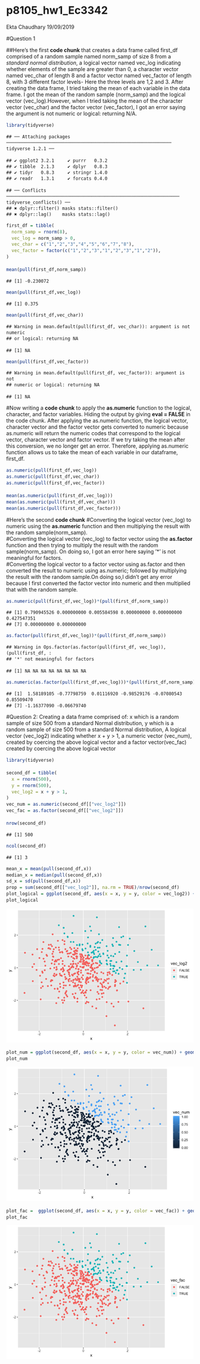 p8105\_hw1\_Ec3342
================
Ekta Chaudhary
19/09/2019

\#Question 1

\#\#Here’s the first **code chunk** that creates a data frame called
first\_df comprised of a random sample named norm\_samp of size 8 from a
*standard normal distribution*, a logical vector named vec\_log
indicating whether elements of the sample are greater than 0, a
character vector named vec\_char of length 8 and a factor vector named
vec\_factor of length 8, with 3 different factor levels- Here the three
levels are 1,2 and 3. After creating the data frame, I tried taking the
mean of each variable in the data frame. I got the mean of the random
sample (norm\_samp) and the logical vector (vec\_log).However, when I
tried taking the mean of the character vector (vec\_char) and the factor
vector (vec\_factor), I got an error saying the argument is not numeric
or logical: returning
    N/A.

``` r
library(tidyverse)
```

    ## ── Attaching packages ────────────────────────────────────────────────────────────── tidyverse 1.2.1 ──

    ## ✔ ggplot2 3.2.1     ✔ purrr   0.3.2
    ## ✔ tibble  2.1.3     ✔ dplyr   0.8.3
    ## ✔ tidyr   0.8.3     ✔ stringr 1.4.0
    ## ✔ readr   1.3.1     ✔ forcats 0.4.0

    ## ── Conflicts ───────────────────────────────────────────────────────────────── tidyverse_conflicts() ──
    ## ✖ dplyr::filter() masks stats::filter()
    ## ✖ dplyr::lag()    masks stats::lag()

``` r
first_df = tibble(
  norm_samp = rnorm(8),
  vec_log = norm_samp > 0,
  vec_char = c("1","2","3","4","5","6","7","8"),
  vec_factor = factor(c("1","2","3","1","2","3","1","2")),
)

mean(pull(first_df,norm_samp)) 
```

    ## [1] -0.230072

``` r
mean(pull(first_df,vec_log))
```

    ## [1] 0.375

``` r
mean(pull(first_df,vec_char))
```

    ## Warning in mean.default(pull(first_df, vec_char)): argument is not numeric
    ## or logical: returning NA

    ## [1] NA

``` r
mean(pull(first_df,vec_factor))
```

    ## Warning in mean.default(pull(first_df, vec_factor)): argument is not
    ## numeric or logical: returning NA

    ## [1] NA

\#Now writing a **code chunk** to apply the **as.numeric** function to
the logical, character, and factor variables. Hiding the output by
giving **eval = FALSE** in the code chunk. After applying the as.numeric
function, the logical vector, character vector and the factor vector
gets converted to numeric because as.numeric will return the numeric
codes that correspond to the logical vector, character vector and factor
vector. If we try taking the mean after this conversion, we no longer
get an error. Therefore, applying as.numeric function allows us to take
the mean of each variable in our dataframe, first\_df.

``` r
as.numeric(pull(first_df,vec_log))
as.numeric(pull(first_df,vec_char))
as.numeric(pull(first_df,vec_factor))

mean(as.numeric(pull(first_df,vec_log)))
mean(as.numeric(pull(first_df,vec_char)))
mean(as.numeric(pull(first_df,vec_factor)))
```

\#Here’s the second **code chunk** \#Converting the logical vector
(vec\_log) to numeric using the **as.numeric** function and then
multiplying the result with the random sample(norm\_samp).  
\#Converting the logical vector (vec\_log) to factor vector using the
**as.factor** function and then trying to multiply the result with the
random sample(norm\_samp). On doing so, I got an error here saying ’\*’
is not meaningful for factors.  
\#Converting the logical vector to a factor vector using as.factor and
then converted the result to numeric using as.numeric; followed by
multiplying the result with the random sample.On doing so,I didn’t get
any error because I first converted the factor vector into numeric and
then multiplied that with the random
    sample.

``` r
as.numeric(pull(first_df,vec_log))*(pull(first_df,norm_samp))
```

    ## [1] 0.790945526 0.000000000 0.005584598 0.000000000 0.000000000 0.427547351
    ## [7] 0.000000000 0.000000000

``` r
as.factor(pull(first_df,vec_log))*(pull(first_df,norm_samp))
```

    ## Warning in Ops.factor(as.factor(pull(first_df, vec_log)), (pull(first_df, :
    ## '*' not meaningful for factors

    ## [1] NA NA NA NA NA NA NA NA

``` r
as.numeric(as.factor(pull(first_df,vec_log)))*(pull(first_df,norm_samp))
```

    ## [1]  1.58189105 -0.77798759  0.01116920 -0.98529176 -0.07080543  0.85509470
    ## [7] -1.16377090 -0.06679740

\#Question 2: Creating a data frame comprised of: x which is a random
sample of size 500 from a standard Normal distribution, y which is a
random sample of size 500 from a standard Normal distribution, A logical
vector (vec\_log2) indicating whether x + y \> 1, a numeric vector
(vec\_num), created by coercing the above logical vector and a factor
vector(vec\_fac) created by coercing the above logical vector

``` r
library(tidyverse)

second_df = tibble(
  x = rnorm(500),
  y = rnorm(500),
  vec_log2 = x + y > 1,
)
vec_num = as.numeric(second_df[["vec_log2"]])
vec_fac = as.factor(second_df[["vec_log2"]])

nrow(second_df)
```

    ## [1] 500

``` r
ncol(second_df)
```

    ## [1] 3

``` r
mean_x = mean(pull(second_df,x))
median_x = median(pull(second_df,x))
sd_x = sd(pull(second_df,x))
prop = sum(second_df[["vec_log2"]], na.rm = TRUE)/nrow(second_df)
plot_logical = ggplot(second_df, aes(x = x, y = y, color = vec_log2)) + geom_point()
plot_logical
```

![](p8105_hw1_Ec3342_files/figure-gfm/question%202-1.png)<!-- -->

``` r
plot_num = ggplot(second_df, aes(x = x, y = y, color = vec_num)) + geom_point()
plot_num
```

![](p8105_hw1_Ec3342_files/figure-gfm/question%202-2.png)<!-- -->

``` r
plot_fac =  ggplot(second_df, aes(x = x, y = y, color = vec_fac)) + geom_point()
plot_fac
```

![](p8105_hw1_Ec3342_files/figure-gfm/question%202-3.png)<!-- -->

